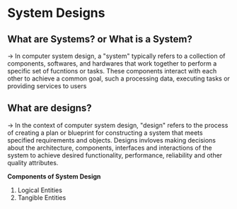 # System Designs

## What are Systems? or What is a System?
-> In computer system design, a "system" typically refers to a collection of components, softwares,
and hardwares that work together to perform a specific set of fucntions or tasks. These components interact
with each other to achieve a common goal, such a processing data, executing tasks or providing services to users

## What are designs?
-> In the context of computer system design, "design" refers to the process of creating a plan or blueprint
for constructing a system that meets specified requirements and objects. Designs invloves making decisions
about the architecture, components, interfaces and interactions of the system to achieve desired 
functionality, performance, reliability and other quality attributes.

**Components of System Design**
1) Logical Entities
2) Tangible Entities
